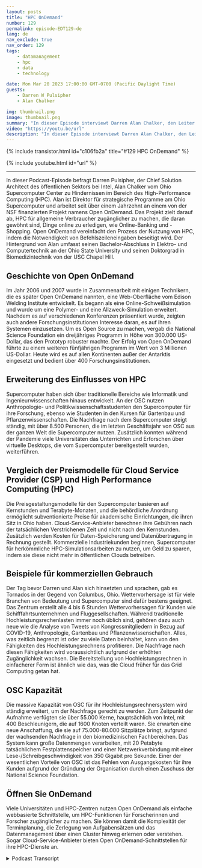 ```yaml
---
layout: posts
title: "HPC OnDemand"
number: 129
permalink: episode-EDT129-de
lang: de
nav_exclude: true
nav_order: 129
tags:
    - datamanagement
    - hpc
    - data
    - technology

date: Mon Mar 20 2023 17:00:00 GMT-0700 (Pacific Daylight Time)
guests:
    - Darren W Pulsipher
    - Alan Chalker

img: thumbnail.png
image: thumbnail.png
summary: "In dieser Episode interviewt Darren Alan Chalker, den Leiter des strategischen Programms am Ohio Super Computer Center, über Open OnDemand für HPC-Cluster weltweit."
video: "https://youtu.be/url"
description: "In dieser Episode interviewt Darren Alan Chalker, den Leiter des strategischen Programms am Ohio Super Computer Center, über Open OnDemand für HPC-Cluster weltweit."
---
```


<div>
{% include transistor.html id="c106fb2a" title="#129 HPC OnDemand" %}

{% include youtube.html id="url" %}
</div>

---

In dieser Podcast-Episode befragt Darren Pulsipher, der Chief Solution Architect des öffentlichen Sektors bei Intel, Alan Chalker vom Ohio Supercomputer Center zu Hindernissen im Bereich des High-Performance Computing (HPC). Alan ist Direktor für strategische Programme am Ohio Supercomputer und arbeitet seit über einem Jahrzehnt an einem von der NSF finanzierten Projekt namens Open OnDemand. Das Projekt zielt darauf ab, HPC für allgemeine Verbraucher zugänglicher zu machen, die daran gewöhnt sind, Dinge online zu erledigen, wie Online-Banking und -Shopping. Open OnDemand vereinfacht den Prozess der Nutzung von HPC, indem die Notwendigkeit von Befehlszeileneingaben beseitigt wird. Der Hintergrund von Alan umfasst seinen Bachelor-Abschluss in Elektro- und Computertechnik an der Ohio State University und seinen Doktorgrad in Biomedizintechnik von der USC Chapel Hill.

## Geschichte von Open OnDemand

Im Jahr 2006 und 2007 wurde in Zusammenarbeit mit einigen Technikern, die es später Open OnDemand nannten, eine Web-Oberfläche vom Edison Welding Institute entwickelt. Es begann als eine Online-Schweißsimulation und wurde um eine Polymer- und eine Allzweck-Simulation erweitert. Nachdem es auf verschiedenen Konferenzen präsentiert wurde, zeigten auch andere Forschungsinstitutionen Interesse daran, es auf ihren Systemen einzusetzen. Um es Open Source zu machen, vergab die National Science Foundation ein dreijähriges Programm in Höhe von 300.000 US-Dollar, das den Prototyp robuster machte. Der Erfolg von Open OnDemand führte zu einem weiteren fünfjährigen Programm im Wert von 3 Millionen US-Dollar. Heute wird es auf allen Kontinenten außer der Antarktis eingesetzt und bedient über 400 Forschungsinstitutionen.

## Erweiterung des Einflusses von HPC

Supercomputer haben sich über traditionelle Bereiche wie Informatik und Ingenieurwissenschaften hinaus entwickelt. An der OSC nutzen Anthropologie- und Politikwissenschaftsstudenten den Supercomputer für ihre Forschung, ebenso wie Studenten in den Kursen für Gartenbau und Pflanzenwissenschaften. Die Nachfrage nach dem Supercomputer steigt ständig, mit über 8.500 Personen, die im letzten Geschäftsjahr von OSC aus der ganzen Welt die Supercomputer nutzen. Zusätzlich konnten während der Pandemie viele Universitäten das Unterrichten und Erforschen über virtuelle Desktops, die vom Supercomputer bereitgestellt wurden, weiterführen.

## Vergleich der Preismodelle für Cloud Service Provider (CSP) und High Performance Computing (HPC)

Die Preisgestaltungsmodelle für den Supercomputer basieren auf Kernstunden und Terabyte-Monaten, und die behördliche Anordnung ermöglicht subventionierte Preise für akademische Einrichtungen, die ihren Sitz in Ohio haben. Cloud-Service-Anbieter berechnen ihre Gebühren nach der tatsächlichen Verstrichenen Zeit und nicht nach den Kernstunden. Zusätzlich werden Kosten für Daten-Speicherung und Datenübertragung in Rechnung gestellt. Kommerzielle Industriekunden beginnen, Supercomputer für herkömmliche HPC-Simulationsarbeiten zu nutzen, um Geld zu sparen, indem sie diese nicht mehr in öffentlichen Clouds betreiben.

## Beispiele für kommerziellen Gebrauch

Der Tag bevor Darren und Alan sich hinsetzten und sprachen, gab es Tornados in der Gegend von Columbus, Ohio. Wettervorhersage ist für viele Branchen von Bedeutung und Supercomputer sind dafür bestens geeignet. Das Zentrum erstellt alle 4 bis 6 Stunden Wettervorhersagen für Kunden wie Schifffahrtsunternehmen und Fluggesellschaften. Während traditionelle Hochleistungsrechenlasten immer noch üblich sind, gehören dazu auch neue wie die Analyse von Tweets von Kongressmitgliedern in Bezug auf COVID-19, Anthropologie, Gartenbau und Pflanzenwissenschaften. Alles, was zeitlich begrenzt ist oder zu viele Daten beinhaltet, kann von den Fähigkeiten des Hochleistungsrechnens profitieren. Die Nachfrage nach diesen Fähigkeiten wird voraussichtlich aufgrund der erhöhten Zugänglichkeit wachsen. Die Bereitstellung von Hochleistungsrechnen in einfacherer Form ist ähnlich wie das, was die Cloud früher für das Grid Computing getan hat.

## OSC Kapazität

Die massive Kapazität von OSC für ihr Hochleistungsrechnersystem wird ständig erweitert, um der Nachfrage gerecht zu werden. Zum Zeitpunkt der Aufnahme verfügten sie über 55.000 Kerne, hauptsächlich von Intel, mit 400 Beschleunigern, die auf 1600 Knoten verteilt waren. Sie erwarten eine neue Anschaffung, die sie auf 75.000-80.000 Sitzplätze bringt, aufgrund der wachsenden Nachfrage in den biomedizinischen Fachbereichen. Das System kann große Datenmengen verarbeiten, mit 20 Petabyte tatsächlichem Festplattenspeicher und einer Netzwerkverbindung mit einer Lese-/Schreibgeschwindigkeit von 350 Gigabit pro Sekunde. Einer der wesentlichen Vorteile von OSC ist das Fehlen von Ausgangskosten für ihre Kunden aufgrund der Gründung der Organisation durch einen Zuschuss der National Science Foundation.

## Öffnen Sie OnDemand

Viele Universitäten und HPC-Zentren nutzen Open OnDemand als einfache webbasierte Schnittstelle, um HPC-Funktionen für Forscherinnen und Forscher zugänglicher zu machen. Sie können damit die Komplexität der Terminplanung, die Zerlegung von Aufgabensätzen und das Datenmanagement über einen Cluster hinweg erlernen oder verstehen. Sogar Cloud-Service-Anbieter bieten Open OnDemand-Schnittstellen für ihre HPC-Dienste an.



<details>
<summary> Podcast Transcript </summary>

<p></p>

</details>
